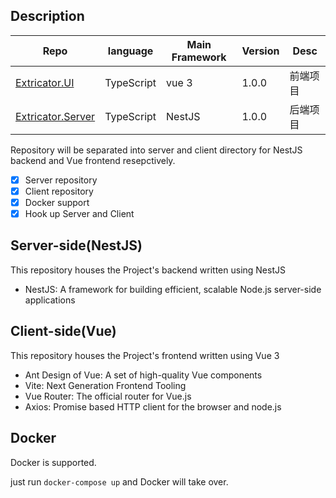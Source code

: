 ## Description


| Repo                                                         | language   | Main Framework | Version | Desc     |
| ------------------------------------------------------------ | ---------- | -------------- | ------- | -------- |
| [Extricator.UI](https://github.com/CarlDuFromChina/Extricator.UI) | TypeScript | vue 3          | 1.0.0   | 前端项目 |
| [Extricator.Server](https://github.com/CarlDuFromChina/Extricator.Server) | TypeScript         | NestJS  | 1.0.0   | 后端项目 |

Repository will be separated into server and client directory for NestJS backend and Vue frontend resepctively.

- [x] Server repository
- [x] Client repository
- [x] Docker support
- [x] Hook up Server and Client

## Server-side(NestJS)

This repository houses the Project's backend written using NestJS

+ NestJS: A framework for building efficient, scalable Node.js server-side applications

## Client-side(Vue)

This repository houses the Project's frontend written using Vue 3

+ Ant Design of Vue: A set of high-quality Vue components
+ Vite: Next Generation Frontend Tooling
+ Vue Router: The official router for Vue.js
+ Axios: Promise based HTTP client for the browser and node.js

## Docker

Docker is supported.

just run `docker-compose up` and Docker will take over.